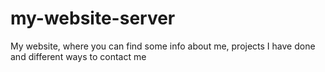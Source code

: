 # my-website-server
My website, where you can find some info about me, projects I have done and different ways to contact me
